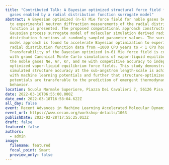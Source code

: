 ```yaml
---
title: "Contributed Talk: A Bayesian optimized structural force field for noble
  gases enabled by a radial distribution function surrogate model"
abstract: A Bayesian optimized (n-6) Mie force field for noble gases benchmarked
  to experimental neutron diffraction measurements of the radial distribution
  function is presented. The proposed computational approach constructs a
  Gaussian process surrogate model of molecular simulation derived radial
  distribution functions at randomly sampled parameter values. The surrogate
  model approach is found to accelerate Bayesian optimization to experimental
  radial distribution function data from ~1000 CPU years to < 1 CPU hour.
  Transferability of the Bayesian optimized (n-6) Mie force field is confirmed
  with grand Canonical Monte Carlo simulations of vapor-liquid equilibrium in
  the noble gases Ne, Ar, Kr, and Xe with competitive accuracy to independently
  optimized vapor-liquid equilibrium force fields. This study demonstrates that
  simulated structure accuracy at the sub-angstrom length-scale is achievable
  with machine learning potentials and further that structure-optimized
  potentials are transferable to the prediction of emergent thermodynamic
  behavior.
location: Scuola Normale Superiore, Piazza Dei Cavalieri 7, 56126 Pisa, Italy.
date: 2022-03-16T06:55:00.000Z
date_end: 2022-03-18T16:58:04.622Z
all_day: false
event: Recent Advances in Machine Learning Accelerated Molecular Dynamics
event_url: https://www.cecam.org/workshop-details/1063
publishDate: 2023-02-28T17:55:25.013Z
draft: false
featured: false
authors:
  - admin
image:
  filename: featured
  focal_point: Smart
  preview_only: false
---
```

